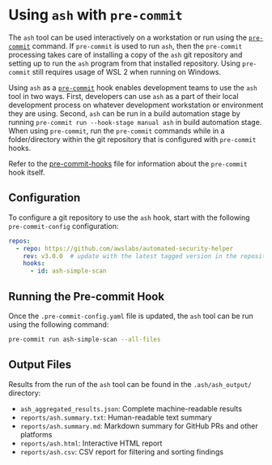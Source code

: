 # Using `ash` with `pre-commit`

The `ash` tool can be used interactively on a workstation or run using the [`pre-commit`](https://pre-commit.com/) command.
If `pre-commit` is used to run `ash`, then the `pre-commit` processing takes care of installing
a copy of the `ash` git repository and setting up to run the `ash` program from that installed
repository.  Using `pre-commit` still requires usage of WSL 2 when running on Windows.

Using `ash` as a [`pre-commit`](https://pre-commit.com/) hook enables development teams to use the `ash` tool
in two ways.  First, developers can use `ash` as a part of their local development process on whatever
development workstation or environment they are using.  Second, `ash` can be run in a build automation stage
by running `pre-commit run --hook-stage manual ash` in build automation stage.
When using `pre-commit`, run the `pre-commit` commands while in a folder/directory within the git repository that is
configured with `pre-commit` hooks.

Refer to the [pre-commit-hooks](https://github.com/awslabs/automated-security-helper/blob/main/.pre-commit-hooks.yaml) file for information about the `pre-commit`
hook itself.

## Configuration

To configure a git repository to use the `ash` hook, start with the following `pre-commit-config` configuration:

```yaml
repos:
  - repo: https://github.com/awslabs/automated-security-helper
    rev: v3.0.0  # update with the latest tagged version in the repository
    hooks:
      - id: ash-simple-scan
```

## Running the Pre-commit Hook

Once the `.pre-commit-config.yaml` file is updated, the `ash` tool can be run using the following command:

```bash
pre-commit run ash-simple-scan --all-files
```

## Output Files

Results from the run of the `ash` tool can be found in the `.ash/ash_output/` directory:

- `ash_aggregated_results.json`: Complete machine-readable results
- `reports/ash.summary.txt`: Human-readable text summary
- `reports/ash.summary.md`: Markdown summary for GitHub PRs and other platforms
- `reports/ash.html`: Interactive HTML report
- `reports/ash.csv`: CSV report for filtering and sorting findings
